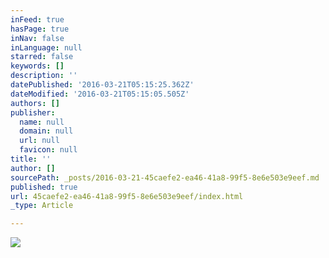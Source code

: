 ```yaml
---
inFeed: true
hasPage: true
inNav: false
inLanguage: null
starred: false
keywords: []
description: ''
datePublished: '2016-03-21T05:15:25.362Z'
dateModified: '2016-03-21T05:15:05.505Z'
authors: []
publisher:
  name: null
  domain: null
  url: null
  favicon: null
title: ''
author: []
sourcePath: _posts/2016-03-21-45caefe2-ea46-41a8-99f5-8e6e503e9eef.md
published: true
url: 45caefe2-ea46-41a8-99f5-8e6e503e9eef/index.html
_type: Article

---
```

![](https://the-grid-user-content.s3-us-west-2.amazonaws.com/728dabe4-f13d-49bb-b539-a9fb9266b2a5.jpg)